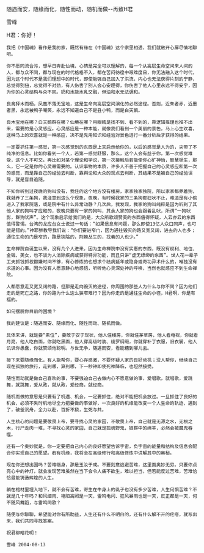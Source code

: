 随遇而安，随缘而化，随性而动，随机而做--再致H君

雪峰


H君：你好！

    我把《中国魂》看作是我的家，既然有缘在《中国魂》这个家里相遇，我们就敞开心扉尽情地聊吧。

    你不愿同流合污，想早日奔赴仙境，心情是完全可以理解的，每一个从高层生命空间来人间的人，都与众不同，都与现在的时代格格不入，都在苦闷彷徨中艰难度日，你无法融入这个时代，因为这个时代不是我们理想中的时代，即使勉强自己加入了洪流，内心也无法获得片刻的宁静，总觉得别扭，总觉得不对劲，有人伤害了别人会心安理得，你伤害了他人心里永远不得安宁，因为你的心灵结构与众不同。奶和水能水乳交融，但油和水无法调和。

    良禽择木而栖，凤凰不落无宝地，这是生命向高层空间演化的必然途径。否则，近朱者赤，近墨者黑，永远被鸭子嘲笑，永远不知道自己不是丑小鸭，而是白天鹅。

    良木宝地在哪？白天鹅群在哪？仙境在哪？用眼睛是找不到、看不到的，靠逻辑推理也推不出来，需要的是心灵感应。心灵感应是一种本能，就像我们看到一个美丽的景色，马上心生欢喜，这种马上的欢喜就是一种感应，决不是先用知识和经验对景色进行一番分析后才获得的结果。

    一定要抓住第一感觉，第一次感觉到的东西是上天启示给你的，以后的感觉是人为的，夹带了不纯净的信息。比如你看到一个人，若第一感觉舒服，那么，这个人会有益于你，第一次感觉难受，这个人不可交。再比如对某个理论和学说，第一次接触后若能使你心旷神怡，智慧顿生，那么，它一定是你的心灵最需要的。认识事物的本质，许多人不善于把握自己的心灵感应和第一次的感觉，而是靠自己的经验去判断，靠舆论和大众的观点去判断，其结果不是被自己的经验误导，就是盲目追随。

    不知你听到过夜晚的狗叫没有，我住的这个地方没有楼房，家家独家独院，所以家家都养着狗，我就养了三条狗，我注意到这么个现象，夜晚，有时候我家的三条狗都狂吠不止，难道是有小偷进入了我家院落，或是院中有什么异常动静？几次后，我发现，我家的狗叫纯粹是因为听到了其他人家的狗叫才应和的，夜晚只要有一家的狗叫，其余人家的狗也会跟着乱吠，所谓“一狗吠影，群狗吠声”。这个现象启示给我们的是，大众所歌颂赞美的东西值得怀疑，人云亦云的东西值得警惕。台湾的龙应台女士说过一句话：“如果信息有问题，那么即使13亿人众口同声，也可能是错的。”神耶稣教导我们说：“你们要进窄门，因为通往毁灭的路又宽又阔，进去的人也多；通往生命的门是窄的，路是狭隘的，荆棘丛生的，找着的人也少。”

    生命禅院自诞生以来，没有几个人进来，因为生命禅院中没有实惠的东西，既没有权利、地位、金钱、美女，也不谈为人消除疾病或获得特异功能，而且只讲“虚无缥缈的东西”。世人花一辈子工夫抓钱抓权都嫌时间不够，有心修炼的也想求个祛病延年或隐身或奇功异术什么的，唯独没有求道的心事。因为没有人愿意静心地感悟，听听他心灵深处神的呼唤，当然也就感应不到生命禅院。

    人都愿意走又宽又阔的路，但那是走向毁灭的途径，你周围的那些人为什么与你不同？因为他们走的是死亡之路，你的路为什么这么狭窄难行？因为你走的是通往生命的小径，H君啊，你是有福的。

    如何摆脱你目前的困境？ 

    我的建议是：随遇而安、随缘而化、随性而动、随机而做。

    具体来讲，就是要“素位”，要敢于安于现状，他人住楼房，你就住茅草房，他人看电视，你就看月亮，他人吃白面，你就吃黑面，他人穿高级时装、绫罗绸缎，你就穿补丁衣服，旧衣裳，他人讥讽你愚蠢，你就赞颂他聪明。与世无争，随遇而安，看能糟到哪儿去。

    接下来要随缘而化，有人能帮你，要心存感激，不要怀疑人家的良好动机；没人帮你，继续自己现在孤独的旅行，走到哪，算到哪，下一秒钟即使死神降临，也坦然接受。

    随性而动就是做自己喜欢的事，不要强迫自己去做内心不愿意做的事，爱唱歌，就唱歌，爱跳舞，就跳舞，爱从政，就从政，爱经商，就经商。

    随机而做的意思是只要有了机遇、机会，一定要抓住，绝对不能把机会放过。一旦抓住了良好的机会，必须不失时机地尽全力把要做的事做好，一次良好的机缘能改变一个人生命的轨迹，遇到了，破釜沉舟，全力以赴，百折不挠，生死与共。

    人生核心的问题是要敬畏上帝，要寻找心灵的家园，不敬畏上帝，自己就是无源之水，无根之木，行尸走肉一堆，不寻找心灵的家园，自己就是孤魂野鬼，狼群中的绵羊，必然会被魔鬼吞噬。

    还有一个奥妙就是，你一定要把自己内心的良好愿望告诉宇宙，负宇宙的能量和结构及信息会配合你实现自己的愿望。若有机缘，我将会在高级修行和高级修炼中讲解其中的奥秘。

    现在你还想出国吗？苦难临身，那是玉汝于成。不要刻意逃避苦难，这里面奥妙无穷。只要你点亮心中的神灯，就会发现苦难虽然在当下会令人痛不欲生，难以担当，但若能度过苦难，苦难恰恰最能铸造辉煌的人生。

    躺在棺材里埋入地下，就不会有苦难，寄生在牛身上的虱子也没有多少苦难，人生何惧苦难？不就是几十年吗？和风细雨、艳阳高照是一天，雷鸣电闪、狂风暴雨也是一天，反正都是一天，何不随风舞蹈，与雷鸣同歌？

    随便与你聊聊，希望能对你有所助益，人生还有什么不明白的，还有什么解不开的疙瘩，就写出来，我们共同寻找答案。

    祝君柳暗花明！

    雪峰 2004-08-13 



